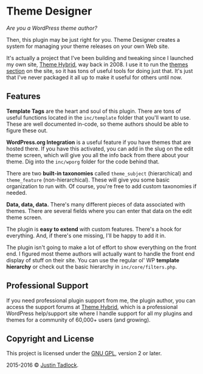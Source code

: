# Theme Designer

*Are you a WordPress theme author?*

Then, this plugin may be just right for you.  Theme Designer creates a system for managing your theme releases on your own Web site.

It's actually a project that I've been building and tweaking since I launched my own site, [Theme Hybrid](http://themehybrid.com), way back in 2008.  I use it to run the [themes section](http://themehybrid.com/themes) on the site, so it has tons of useful tools for doing just that.  It's just that I've never packaged it all up to make it useful for others until now.

## Features

**Template Tags** are the heart and soul of this plugin. There are tons of useful functions located in the `inc/template` folder that you'll want to use.  These are well documented in-code, so theme authors should be able to figure these out.

**WordPress.org Integration** is a useful feature if you have themes that are hosted there.  If you have this activated, you can add in the slug on the edit theme screen, which will give you all the info back from there about your theme.  Dig into the `inc/wporg` folder for the code behind that.

There are two **built-in taxonomies** called `theme_subject` (hierarchical) and `theme_feature` (non-hierarchical).  These will give you some basic organization to run with.  Of course, you're free to add custom taxonomies if needed.

**Data, data, data.** There's many different pieces of data associated with themes.  There are several fields where you can enter that data on the edit theme screen.

The plugin is **easy to extend** with custom features.  There's a hook for everything.  And, if there's one missing, I'll be happy to add it in.

The plugin isn't going to make a lot of effort to show everything on the front end.  I figured most theme authors will actually want to handle the front end display of stuff on their site.  You can use the regular ol' WP **template hierarchy** or check out the basic hierarchy in `inc/core/filters.php`.

## Professional Support

If you need professional plugin support from me, the plugin author, you can access the support forums at [Theme Hybrid](http://themehybrid.com/board/topics), which is a professional WordPress help/support site where I handle support for all my plugins and themes for a community of 60,000+ users (and growing).

## Copyright and License

This project is licensed under the [GNU GPL](http://www.gnu.org/licenses/old-licenses/gpl-2.0.html), version 2 or later.

2015-2016 &copy; [Justin Tadlock](http://justintadlock.com).
